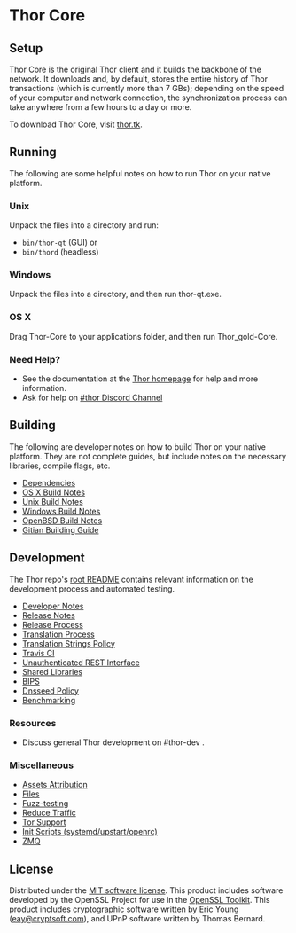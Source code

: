 Thor Core
=============

Setup
---------------------
Thor Core is the original Thor client and it builds the backbone of the network. It downloads and, by default, stores the entire history of Thor transactions (which is currently more than 7 GBs); depending on the speed of your computer and network connection, the synchronization process can take anywhere from a few hours to a day or more.

To download Thor Core, visit [thor.tk](http://thor.tk).

Running
---------------------
The following are some helpful notes on how to run Thor on your native platform.

### Unix

Unpack the files into a directory and run:

- `bin/thor-qt` (GUI) or
- `bin/thord` (headless)

### Windows

Unpack the files into a directory, and then run thor-qt.exe.

### OS X

Drag Thor-Core to your applications folder, and then run Thor_gold-Core.

### Need Help?

* See the documentation at the [Thor homepage](http://thor.tk/)
for help and more information.
* Ask for help on [#thor Discord Channel](https://discord.gg/Q69zY4Y)

Building
---------------------
The following are developer notes on how to build Thor on your native platform. They are not complete guides, but include notes on the necessary libraries, compile flags, etc.

- [Dependencies](dependencies.md)
- [OS X Build Notes](build-osx.md)
- [Unix Build Notes](build-unix.md)
- [Windows Build Notes](build-windows.md)
- [OpenBSD Build Notes](build-openbsd.md)
- [Gitian Building Guide](gitian-building.md)

Development
---------------------
The Thor repo's [root README](/README.md) contains relevant information on the development process and automated testing.

- [Developer Notes](developer-notes.md)
- [Release Notes](release-notes.md)
- [Release Process](release-process.md)
- [Translation Process](translation_process.md)
- [Translation Strings Policy](translation_strings_policy.md)
- [Travis CI](travis-ci.md)
- [Unauthenticated REST Interface](REST-interface.md)
- [Shared Libraries](shared-libraries.md)
- [BIPS](bips.md)
- [Dnsseed Policy](dnsseed-policy.md)
- [Benchmarking](benchmarking.md)

### Resources
* Discuss general Thor development on #thor-dev .

### Miscellaneous
- [Assets Attribution](assets-attribution.md)
- [Files](files.md)
- [Fuzz-testing](fuzzing.md)
- [Reduce Traffic](reduce-traffic.md)
- [Tor Support](tor.md)
- [Init Scripts (systemd/upstart/openrc)](init.md)
- [ZMQ](zmq.md)

License
---------------------
Distributed under the [MIT software license](/COPYING).
This product includes software developed by the OpenSSL Project for use in the [OpenSSL Toolkit](https://www.openssl.org/). This product includes
cryptographic software written by Eric Young ([eay@cryptsoft.com](mailto:eay@cryptsoft.com)), and UPnP software written by Thomas Bernard.
